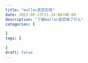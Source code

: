 ```yaml
---
title: "malloc底层实现"
date: 2022-09-23T21:14:00+08:00
description: "了解malloc底层做了什么"
categories: [
	
]	
tags: [
   
]
draft: false
---
```




